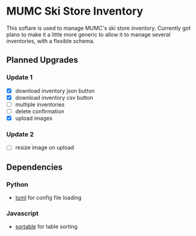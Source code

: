 # MUMC Ski Store Inventory

This softare is used to manage MUMC's ski store inventory. Currently
got plans to make it a little more generic to allow it to manage
several inventories, with a flexible schema. 

## Planned Upgrades

### Update 1

 - [x] download inventory json button
 - [x] download inventory csv button
 - [ ] multiple inventories
 - [ ] delete confirmation
 - [x] upload images

### Update 2
 - [ ] resize image on upload

## Dependencies


### Python

 + [toml](https://pypi.python.org/pypi/toml) for config file loading

### Javascript

 + [sortable](https://github.com/HubSpot/sortable) for table sorting

